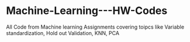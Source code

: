 # Machine-Learning---HW-Codes
All Code from Machine learning Assignments covering toipcs like Variable standardization, Hold out Validation, KNN, PCA
